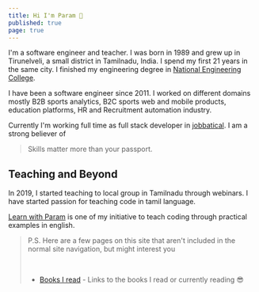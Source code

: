 ```yaml
---
title: Hi I'm Param 👋
published: true
page: true
---
```


I'm a software engineer and teacher. I was born in 1989 and grew up in Tirunelveli, a small district in Tamilnadu, India. I spend my first 21 years in the same city. I finished my engineering degree in [National Engineering College](https://nec.edu.in/).

I have been a software engineer since 2011. I worked on different domains mostly B2B sports analytics, B2C sports web and mobile products, education platforms, HR and Recruitment automation industry.

Currently I'm working full time as full stack developer in [jobbatical](https://jobbatical.com/?ref=learnwithparam). I am a strong believer of

> Skills matter more than your passport.

## Teaching and Beyond

In 2019, I started teaching to local group in Tamilnadu through webinars. I have started passion for teaching code in tamil language.

[Learn with Param](/) is one of my initiative to teach coding through practical examples in english.

> P.S. Here are a few pages on this site that aren't included in the normal site navigation, but might interest you
>
> &nbsp;
>
> - [Books I read](https://www.goodreads.com/user/show/96018434-paramanantham-harrison) - Links to the books I read or currently reading 😎
